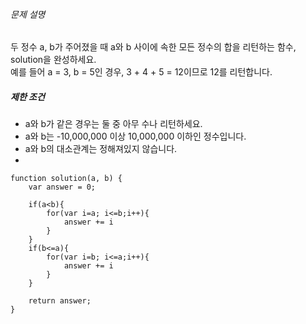 
###### 문제 설명

두 정수 a, b가 주어졌을 때 a와 b 사이에 속한 모든 정수의 합을 리턴하는 함수, solution을 완성하세요.  
예를 들어 a = 3, b = 5인 경우, 3 + 4 + 5 = 12이므로 12를 리턴합니다.

##### 제한 조건

-   a와 b가 같은 경우는 둘 중 아무 수나 리턴하세요.
-   a와 b는 -10,000,000 이상 10,000,000 이하인 정수입니다.
-   a와 b의 대소관계는 정해져있지 않습니다.
- 
~~~~ Js
function solution(a, b) {
    var answer = 0;
    
    if(a<b){
        for(var i=a; i<=b;i++){
            answer += i
        }
    }
    if(b<=a){
        for(var i=b; i<=a;i++){
            answer += i
        }
    }
    
    return answer;
}
~~~~

